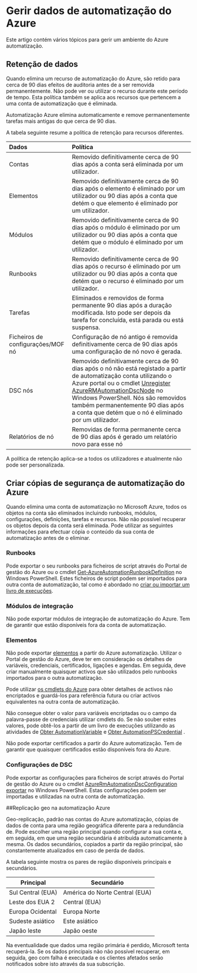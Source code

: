 <properties 
   pageTitle="Gerir dados de automatização do Azure | Microsoft Azure"
   description="Este artigo contém vários tópicos para gerir um ambiente do Azure automatização.  Atualmente inclui retenção de dados e cópias de segurança recuperação de falhas de automatização Azure no Azure automatização."
   services="automation"
   documentationCenter=""
   authors="SnehaGunda"
   manager="stevenka"
   editor="tysonn" />
<tags 
   ms.service="automation"
   ms.devlang="na"
   ms.topic="article"
   ms.tgt_pltfrm="na"
   ms.workload="infrastructure-services"
   ms.date="05/02/2016"
   ms.author="bwren;sngun" />

# <a name="managing-azure-automation-data"></a>Gerir dados de automatização do Azure

Este artigo contém vários tópicos para gerir um ambiente do Azure automatização.

## <a name="data-retention"></a>Retenção de dados

Quando elimina um recurso de automatização do Azure, são retido para cerca de 90 dias efeitos de auditoria antes de a ser removida permanentemente.  Não pode ver ou utilizar o recurso durante este período de tempo.  Esta política também se aplica aos recursos que pertencem a uma conta de automatização que é eliminada.

Automatização Azure elimina automaticamente e remove permanentemente tarefas mais antigas do que cerca de 90 dias.

A tabela seguinte resume a política de retenção para recursos diferentes.

|Dados|Política|
|:---|:---|
|Contas|Removido definitivamente cerca de 90 dias após a conta será eliminada por um utilizador.|
|Elementos|Removido definitivamente cerca de 90 dias após o elemento é eliminado por um utilizador ou 90 dias após a conta que detém o que elemento é eliminado por um utilizador.|
|Módulos|Removido definitivamente cerca de 90 dias após o módulo é eliminado por um utilizador ou 90 dias após a conta que detém que o módulo é eliminado por um utilizador.|
|Runbooks|Removido definitivamente cerca de 90 dias após o recurso é eliminado por um utilizador ou 90 dias após a conta que detém que o recurso é eliminado por um utilizador.|
|Tarefas|Eliminados e removidos de forma permanente 90 dias após a duração modificada. Isto pode ser depois da tarefa for concluída, está parada ou está suspensa.|
|Ficheiros de configurações/MOF nó| Configuração de nó antigo é removida definitivamente cerca de 90 dias após uma configuração de nó novo é gerada.|
|DSC nós| Removido definitivamente cerca de 90 dias após o nó não está registado a partir de automatização conta utilizando o Azure portal ou o cmdlet [Unregister AzureRMAutomationDscNode](https://msdn.microsoft.com/library/mt603500.aspx) no Windows PowerShell. Nós são removidos também permanentemente 90 dias após a conta que detém que o nó é eliminado por um utilizador. |
|Relatórios de nó| Removidas de forma permanente cerca de 90 dias após é gerado um relatório novo para esse nó|

A política de retenção aplica-se a todos os utilizadores e atualmente não pode ser personalizada.

## <a name="backing-up-azure-automation"></a>Criar cópias de segurança de automatização do Azure

Quando elimina uma conta de automatização no Microsoft Azure, todos os objetos na conta são eliminados incluindo runbooks, módulos, configurações, definições, tarefas e recursos. Não não possível recuperar os objetos depois da conta será eliminada.  Pode utilizar as seguintes informações para efectuar cópia o conteúdo da sua conta de automatização antes de o eliminar. 

### <a name="runbooks"></a>Runbooks

Pode exportar o seu runbooks para ficheiros de script através do Portal de gestão do Azure ou o cmdlet [Get-AzureAutomationRunbookDefinition](https://msdn.microsoft.com/library/dn690269.aspx) no Windows PowerShell.  Estes ficheiros de script podem ser importados para outra conta de automatização, tal como é abordado no [criar ou importar um livro de execuções](https://msdn.microsoft.com/library/dn643637.aspx).


### <a name="integration-modules"></a>Módulos de integração

Não pode exportar módulos de integração de automatização do Azure.  Tem de garantir que estão disponíveis fora da conta de automatização.

### <a name="assets"></a>Elementos

Não pode exportar [elementos](https://msdn.microsoft.com/library/dn939988.aspx) a partir do Azure automatização.  Utilizar o Portal de gestão do Azure, deve ter em consideração os detalhes de variáveis, credenciais, certificados, ligações e agendas.  Em seguida, deve criar manualmente quaisquer activos que são utilizados pelo runbooks importados para o outra automatização.

Pode utilizar [os cmdlets do Azure](https://msdn.microsoft.com/library/dn690262.aspx) para obter detalhes de activos não encriptados e guardá-los para referência futura ou criar activos equivalentes na outra conta de automatização.

Não consegue obter o valor para variáveis encriptadas ou o campo da palavra-passe de credenciais utilizar cmdlets do.  Se não souber estes valores, pode obtê-los a partir de um livro de execuções utilizando as atividades de [Obter AutomationVariable](https://msdn.microsoft.com/library/dn940012.aspx) e [Obter AutomationPSCredential](https://msdn.microsoft.com/library/dn940015.aspx) .

Não pode exportar certificados a partir do Azure automatização.  Tem de garantir que quaisquer certificados estão disponíveis fora do Azure.

### <a name="dsc-configurations"></a>Configurações de DSC

Pode exportar as configurações para ficheiros de script através do Portal de gestão do Azure ou o cmdlet [AzureRmAutomationDscConfiguration exportar](https://msdn.microsoft.com/library/mt603485.aspx) no Windows PowerShell. Estas configurações podem ser importadas e utilizadas na outra conta de automatização.


##<a name="geo-replication-in-azure-automation"></a>Replicação geo na automatização Azure

Geo-replicação, padrão nas contas do Azure automatização, cópias de dados de conta para uma região geográfica diferente para a redundância de. Pode escolher uma região principal quando configurar a sua conta e, em seguida, em que uma região secundária é atribuída automaticamente à mesma. Os dados secundários, copiados a partir da região principal, são constantemente atualizados em caso de perda de dados.  

A tabela seguinte mostra os pares de região disponíveis principais e secundários.

|Principal            |Secundário
| ---------------   |----------------
|Sul Central (EUA)   |América do Norte Central (EUA)
|Leste dos EUA 2          |Central (EUA)
|Europa Ocidental        |Europa Norte
|Sudeste asiático    |Este asiático
|Japão leste         |Japão oeste

Na eventualidade que dados uma região primária é perdido, Microsoft tenta recuperá-la. Se os dados principais não não possível recuperar, em seguida, geo com falha é executada e os clientes afetados serão notificados sobre isto através da sua subscrição.

